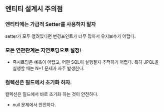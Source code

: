 ## 엔티티 설계시 주의점

### 엔티티에는 가급적 Setter를 사용하지 말자
setter가 모두 열려있다면 변경포인트가 너무 많아서 유지보수가 어렵다.

### 모든 연관관계는 지연로딩으로 설정!
- 즉시로딩은 예측이 어렵고, 어떤 SQL이 실행될지 추적하기 어렵다. 특히 JPQL을 실행할 때는 N+1 문제가 자주 발생한다.

### 컬렉션은 필드에서 초기화 하자.
컬렉션은 필드에서 바로 초기화 하는 것이 안전하다.
- null 문제에서 안전하다.

